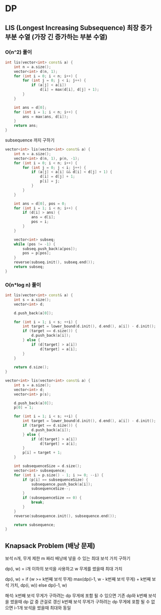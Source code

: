 # DP

## LIS (Longest Increasing Subsequence) 최장 증가 부분 수열 (가장 긴 증가하는 부분 수열)

### O(n^2) 풀이

```c++
int lis(vector<int> const& a) {
    int n = a.size();
    vector<int> d(n, 1);
    for (int i = 0; i < n; i++) {
        for (int j = 0; j < i; j++) {
            if (a[j] < a[i])
                d[i] = max(d[i], d[j] + 1);
        }
    }

    int ans = d[0];
    for (int i = 1; i < n; i++) {
        ans = max(ans, d[i]);
    }
    return ans;
}
```

subsequence 까지 구하기

```c++
vector<int> lis(vector<int> const& a) {
    int n = a.size();
    vector<int> d(n, 1), p(n, -1);
    for (int i = 0; i < n; i++) {
        for (int j = 0; j < i; j++) {
            if (a[j] < a[i] && d[i] < d[j] + 1) {
                d[i] = d[j] + 1;
                p[i] = j;
            }
        }
    }

    int ans = d[0], pos = 0;
    for (int i = 1; i < n; i++) {
        if (d[i] > ans) {
            ans = d[i];
            pos = i;
        }
    }

    vector<int> subseq;
    while (pos != -1) {
        subseq.push_back(a[pos]);
        pos = p[pos];
    }
    reverse(subseq.init(), subseq.end());
    return subseq;
}
```

### O(n*log n) 풀이

```c++
int lis(vector<int> const& a) {
    int s = a.size();
    vector<int> d;

    d.push_back(a[0]);

    for (int i = 1; i < s; ++i) {
        int target = lower_bound(d.init(), d.end(), a[i]) - d.init();
        if (target == d.size()) {
            d.push_back(a[i]);
        } else {
            if (d[target] > a[i])
                d[target] = a[i];
        }
    }
    
    return d.size();
}
```

```c++
vector<int> lis(vector<int> const& a) {
    int s = a.size();
    vector<int> d;
    vector<int> p(s);

    d.push_back(a[0]);
    p[0] = 1;

    for (int i = 1; i < s; ++i) {
        int target = lower_bound(d.init(), d.end(), a[i]) - d.init();
        if (target == d.size()) {
            d.push_back(a[i]);
        } else {
            if (d[target] > a[i])
                d[target] = a[i];
        }
        p[i] = target + 1;
    }

    int subsequenceSize = d.size();
    vector<int> subsequence;
    for (int i = p.size() - 1; i >= 0; --i) {
        if (p[i] == subsequenceSize) {
            subsequence.push_back(a[i]);
            subsequenceSize--;
        }
        if (subsequenceSize == 0) {
            break;
        }
    }
    reverse(subsequence.init(), subsequence.end());

    return subsequence;
}

```

## Knapsack Problem (배낭 문제)

보석 n개, 무게 제한 m 짜리 배낭에 넣을 수 있는 최대 보석 가치 구하기

dp(i, w) = i개 이하의 보석을 사용하고 w 무게를 썼을때 최대 가치

dp(i, w) = if (w >= k번째 보석 무게) max(dp(i-1, w - k번째 보석 무게) + k번째 보석 가치, dp(i, w))
else dp(i-1, w)

해석: k번째 보석 무게가 구하려는 dp 무게에 포함 될 수 있으면 기존 dp와 k번째 보석을 썼을때 dp 값 중 큰걸로 갱신
k번째 보석 무게가 구하려는 dp 무게에 포함 될 수 없으면 i-1개 보석을 썼을때 최대와 동일